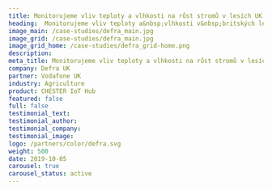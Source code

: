 ```yaml
---
title: Monitorujeme vliv teploty a vlhkosti na růst stromů v lesích UK 
heading:  Monitorujeme vliv teploty a&nbsp;vlhkosti v&nbsp;britských lesích
image_main: /case-studies/defra_main.jpg
image_grid: /case-studies/defra_main.jpg
image_grid_home: /case-studies/defra_grid-home.png
description:
meta_title: Monitorujeme vliv teploty a vlhkosti na růst stromů v lesích UK | HARDWARIO případová studie
company: Defra UK
partner: Vodafone UK
industry: Agriculture
product: CHESTER IoT Hub
featured: false
full: false
testimonial_text: 
testimonial_author: 
testimonial_company: 
testimonial_image: 
logo: /partners/color/defra.svg
weight: 500
date: 2019-10-05
carousel: true
carousel_status: active
---
```

